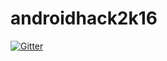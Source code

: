 # androidhack2k16

[![Gitter](https://badges.gitter.im/androidhack2k16/Lobby.svg)](https://gitter.im/androidhack2k16/Lobby?utm_source=badge&utm_medium=badge&utm_campaign=pr-badge&utm_content=badge)